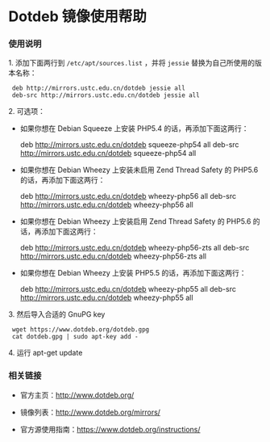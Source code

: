 ---
---

# Dotdeb 镜像使用帮助

### 使用说明

1\. 添加下面两行到 `/etc/apt/sources.list` ，并将 `jessie` 替换为自己所使用的版本名称：

     deb http://mirrors.ustc.edu.cn/dotdeb jessie all
     deb-src http://mirrors.ustc.edu.cn/dotdeb jessie all

2\. 可选项：

- 如果你想在 Debian Squeeze 上安装 PHP5.4 的话，再添加下面这两行：

  deb http://mirrors.ustc.edu.cn/dotdeb squeeze-php54 all
  deb-src http://mirrors.ustc.edu.cn/dotdeb squeeze-php54 all

- 如果你想在 Debian Wheezy 上安装未启用 Zend Thread Safety 的 PHP5.6 的话，再添加下面这两行：

  deb http://mirrors.ustc.edu.cn/dotdeb wheezy-php56 all
  deb-src http://mirrors.ustc.edu.cn/dotdeb wheezy-php56 all

- 如果你想在 Debian Wheezy 上安装启用 Zend Thread Safety 的 PHP5.6 的话，再添加下面这两行：

  deb http://mirrors.ustc.edu.cn/dotdeb wheezy-php56-zts all
  deb-src http://mirrors.ustc.edu.cn/dotdeb wheezy-php56-zts all

- 如果你想在 Debian Wheezy 上安装 PHP5.5 的话，再添加下面这两行：

  deb http://mirrors.ustc.edu.cn/dotdeb wheezy-php55 all
  deb-src http://mirrors.ustc.edu.cn/dotdeb wheezy-php55 all

3\. 然后导入合适的 GnuPG key

     wget https://www.dotdeb.org/dotdeb.gpg
     cat dotdeb.gpg | sudo apt-key add -

4\. 运行 apt-get update

### 相关链接

- 官方主页：<http://www.dotdeb.org/>

- 镜像列表：<http://www.dotdeb.org/mirrors/>

- 官方源使用指南：<https://www.dotdeb.org/instructions/>

